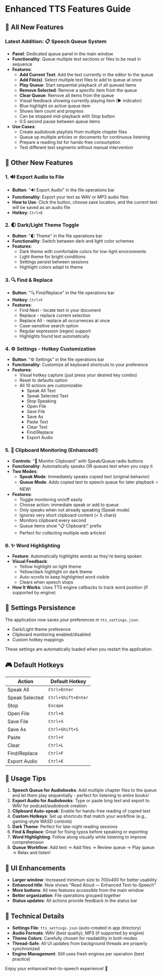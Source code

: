 # Enhanced TTS Features Guide

## 🎉 All New Features

### Latest Addition: 📋 Speech Queue System
- **Panel**: Dedicated queue panel in the main window
- **Functionality**: Queue multiple text sections or files to be read in sequence
- **Features**:
  - **Add Current Text**: Add the text currently in the editor to the queue
  - **Add File(s)**: Select multiple text files to add to queue at once
  - **Play Queue**: Start sequential playback of all queued items
  - **Remove Selected**: Remove a specific item from the queue
  - **Clear Queue**: Remove all items from the queue
  - Visual feedback showing currently playing item (▶ indicator)
  - Blue highlight on active queue item
  - Shows item count and progress
  - Can be stopped mid-playback with Stop button
  - 0.5 second pause between queue items
- **Use Cases**:
  - Create audiobook playlists from multiple chapter files
  - Queue up multiple articles or documents for continuous listening
  - Prepare a reading list for hands-free consumption
  - Test different text segments without manual intervention

## 🎉 Other New Features

### 1. 🔊 Export Audio to File
- **Button**: "🔊 Export Audio" in the file operations bar
- **Functionality**: Export your text as WAV or MP3 audio files
- **How to Use**: Click the button, choose save location, and the current text will be saved as an audio file
- **Hotkey**: `Ctrl+E`

### 2. 🌓 Dark/Light Theme Toggle
- **Button**: "🌓 Theme" in the file operations bar
- **Functionality**: Switch between dark and light color schemes
- **Features**:
  - Dark theme with comfortable colors for low-light environments
  - Light theme for bright conditions
  - Settings persist between sessions
  - Highlight colors adapt to theme

### 3. 🔍 Find & Replace
- **Button**: "🔍 Find/Replace" in the file operations bar
- **Hotkey**: `Ctrl+F`
- **Features**:
  - Find Next - locate text in your document
  - Replace - replace current selection
  - Replace All - replace all occurrences at once
  - Case-sensitive search option
  - Regular expression (regex) support
  - Highlights found text automatically

### 4. ⚙️ Settings - Hotkey Customization
- **Button**: "⚙️ Settings" in the file operations bar
- **Functionality**: Customize all keyboard shortcuts to your preference
- **Features**:
  - Visual hotkey capture (just press your desired key combo)
  - Reset to defaults option
  - All 10 actions are customizable:
    - Speak All Text
    - Speak Selected Text
    - Stop Speaking
    - Open File
    - Save File
    - Save As
    - Paste Text
    - Clear Text
    - Find/Replace
    - Export Audio

### 5. 📎 Clipboard Monitoring (Enhanced!)
- **Controls**: "📎 Monitor Clipboard" with Speak/Queue radio buttons
- **Functionality**: Automatically speaks OR queues text when you copy it
- **Two Modes**:
  - **Speak Mode**: Immediately speaks copied text (original behavior)
  - **Queue Mode**: Adds copied text to speech queue for later playback ⭐ NEW!
- **Features**:
  - Toggle monitoring on/off easily
  - Choose action: immediate speak or add to queue
  - Only speaks when not already speaking (Speak mode)
  - Ignores very short clipboard content (< 5 chars)
  - Monitors clipboard every second
  - Queue items show "📋 Clipboard:" prefix
  - Perfect for collecting multiple web articles!

### 6. ✨ Word Highlighting
- **Feature**: Automatically highlights words as they're being spoken
- **Visual Feedback**: 
  - Yellow highlight on light theme
  - Yellow/dark highlight on dark theme
  - Auto-scrolls to keep highlighted word visible
  - Clears when speech stops
- **How It Works**: Uses TTS engine callbacks to track word position (if supported by engine)

## 💾 Settings Persistence

The application now saves your preferences in `tts_settings.json`:
- Dark/Light theme preference
- Clipboard monitoring enabled/disabled
- Custom hotkey mappings

These settings are automatically loaded when you restart the application.

## 🎮 Default Hotkeys

| Action | Default Hotkey |
|--------|----------------|
| Speak All | `Ctrl+Enter` |
| Speak Selected | `Ctrl+Shift+Enter` |
| Stop | `Escape` |
| Open File | `Ctrl+O` |
| Save File | `Ctrl+S` |
| Save As | `Ctrl+Shift+S` |
| Paste | `Ctrl+V` |
| Clear | `Ctrl+L` |
| Find/Replace | `Ctrl+F` |
| Export Audio | `Ctrl+E` |

## 🚀 Usage Tips

1. **Speech Queue for Audiobooks**: Add multiple chapter files to the queue and let them play sequentially - perfect for listening to entire books!
2. **Export Audio for Audiobooks**: Type or paste long text and export to WAV for podcast/audiobook creation
3. **Clipboard Auto-speak**: Enable for hands-free reading of copied text
4. **Custom Hotkeys**: Set up shortcuts that match your workflow (e.g., gaming-style WASD controls)
5. **Dark Theme**: Perfect for late-night reading sessions
6. **Find & Replace**: Great for fixing typos before speaking or exporting
7. **Word Highlighting**: Follow along visually while listening to improve comprehension
8. **Queue Workflow**: Add text → Add files → Review queue → Play queue → Relax and listen!

## 🎨 UI Enhancements

- **Larger window**: Increased minimum size to 700x400 for better usability
- **Enhanced title**: Now shows "Read Aloud — Enhanced Text-to-Speech"
- **More buttons**: All new features accessible from the main window
- **Better organization**: File operations grouped together
- **Status updates**: All actions provide feedback in the status bar

## 🔧 Technical Details

- **Settings File**: `tts_settings.json` (auto-created in app directory)
- **Audio Formats**: WAV (best quality), MP3 (if supported by engine)
- **Theme Colors**: Carefully chosen for readability in both modes
- **Thread-Safe**: All UI updates from background threads are properly synchronized
- **Engine Management**: Still uses fresh engines per operation (best practice)

Enjoy your enhanced text-to-speech experience! 🎤

